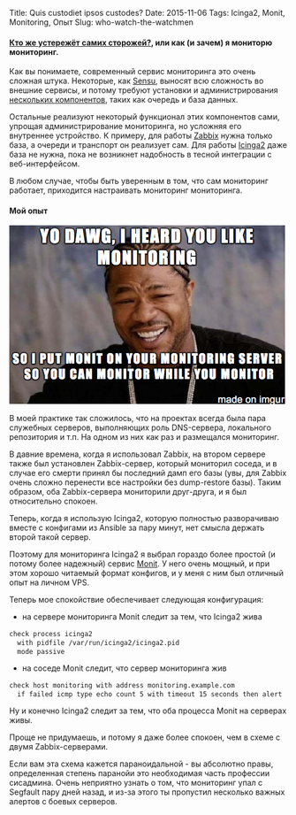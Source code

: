 Title: Quis custodiet ipsos custodes?
Date: 2015-11-06
Tags: Icinga2, Monit, Monitoring, Опыт
Slug: who-watch-the-watchmen

#### [Кто же устережёт самих сторожей?](https://ru.wikipedia.org/wiki/Quis_custodiet_ipsos_custodes%3F), или как (и зачем) я мониторю мониторинг.

Как вы понимаете, современный сервис мониторинга это очень сложная штука.
Некоторые, как [Sensu](https://sensuapp.org), выносят всю сложность во внешние
сервисы, и потому требуют установки и администрирования
[нескольких компонентов](https://sensuapp.org/docs/latest/overview#sensu-components),
таких как очередь и база данных.

Остальные реализуют некоторый функционал этих компонентов сами,
упрощая администрирование мониторинга, но усложняя его внутреннее устройство.
К примеру, для работы [Zabbix](http://www.zabbix.com/ru/) нужна только база,
а очереди и транспорт он реализует сам. Для работы [Icinga2](https://www.icinga.org/icinga/icinga-2/)
даже база не нужна, пока не возникнет надобность в тесной интеграции с веб-интерфейсом.

В любом случае, чтобы быть уверенным в том, что сам мониторинг работает,
приходится настраивать мониторинг мониторинга.

#### Мой опыт

![Yo Dawg](/images/monit.png)

В моей практике так сложилось, что на проектах всегда была пара служебных
серверов, выполняющих роль DNS-сервера, локального репозитория и т.п.
На одном из них как раз и размещался мониторинг.

В давние времена, когда я использовал Zabbix, на втором сервере также
был установлен Zabbix-сервер, который мониторил соседа, и в случае его смерти
принял бы последний дамп его базы (увы, для Zabbix очень сложно перенести все
настройки без dump-restore базы). Таким образом, оба Zabbix-сервера мониторили
друг-друга, и я был относительно спокоен.

Теперь, когда я использую Icinga2, которую полностью разворачиваю вместе с
конфигами из Ansible за пару минут, нет смысла держать второй такой сервер.

Поэтому для мониторинга Icinga2 я выбрал гораздо более простой (и потому более
надежный) сервис [Monit](http://mmonit.com). У него очень мощный, и при этом
хорошо читаемый формат конфигов, и у меня с ним был отличный опыт на личном VPS.

Теперь мое спокойствие обеспечивает следующая конфигурация:

* на сервере мониторинга Monit следит за тем, что Icinga2 жива
```
check process icinga2
  with pidfile /var/run/icinga2/icinga2.pid
  mode passive
```

* на соседе Monit следит, что сервер мониторинга жив
```
check host monitoring with address monitoring.example.com
  if failed icmp type echo count 5 with timeout 15 seconds then alert
```

Ну и конечно Icinga2 следит за тем, что оба процесса Monit на серверах живы.

Проще не придумаешь, и потому я даже более спокоен, чем в схеме с двумя
Zabbix-серверами.

Если вам эта схема кажется параноидальной - вы абсолютно правы, определенная
степень паранойи это необходимая часть профессии сисадмина. Очень неприятно
узнать о том, что мониторинг упал с Segfault пару дней назад, и из-за этого
ты пропустил несколько важных алертов с боевых серверов.
